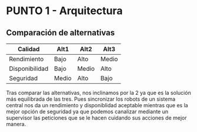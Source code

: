 # PUNTO 1 - Arquitectura

## Comparación de alternativas
|Calidad|Alt1|Alt2|Alt3|
|----|----|----|----|
|Rendimiento|Bajo|Alto|Medio|
|Disponibilidad|Bajo|Medio|Alto|
|Seguridad|Medio|Alto|Bajo|

Tras comparar las alternativas, nos inclinamos por la 2 ya que es la solución más equilibrada de las tres. Pues sincronizar los robots de un sistema central nos da un rendimiento y disponiblidad aceptable mientras que es la mejor opción de seguridad ya que podemos canalizar mediante un supervisor las peticiones que se le hacen cuidando sus acciones de mejor manera.
